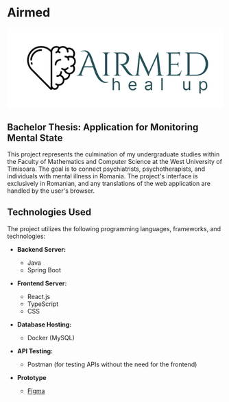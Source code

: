 # Airmed
![logo_img.png](logo_img.png)
## Bachelor Thesis: Application for Monitoring Mental State

This project represents the culmination of my undergraduate studies within the Faculty of Mathematics and Computer Science at the West University of Timisoara. The goal is to connect psychiatrists, psychotherapists, and individuals with mental illness in Romania. The project's interface is exclusively in Romanian, and any translations of the web application are handled by the user's browser.

## Technologies Used
The project utilizes the following programming languages, frameworks, and technologies:

- **Backend Server:**
    - Java
    - Spring Boot

- **Frontend Server:**
    - React.js
    - TypeScript
    - CSS

- **Database Hosting:**
    - Docker (MySQL)

- **API Testing:**
    - Postman (for testing APIs without the need for the frontend)

- **Prototype**
  - [Figma](https://www.figma.com/file/9m0lGLcooYt0O3bJ5GkmcL/Licenta?type=design&node-id=15%3A2429&mode=design&t=ytKngfZY4AmIguVY-1)


